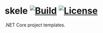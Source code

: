 skele [![Build](https://zahasoft.visualstudio.com/_apis/public/build/definitions/a72dea0d-fd94-41d1-ab67-da9589a98178/64/badge)](https://zahasoft.visualstudio.com/skele/)
[![License](https://img.shields.io/badge/license-apache%202.0-orange.svg?style=flat-square)](http://www.apache.org/licenses/LICENSE-2.0)
==================================

.NET Core project templates.